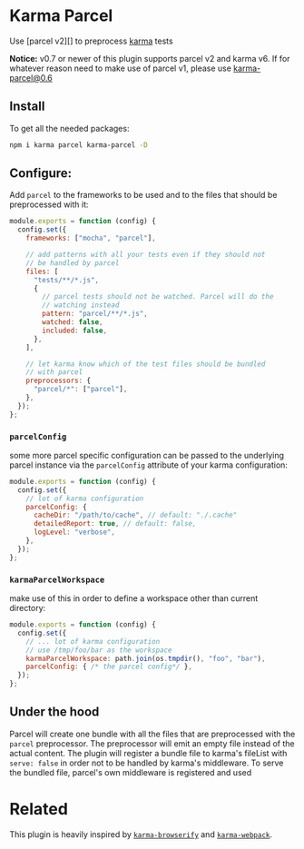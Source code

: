 # Karma Parcel

Use [parcel v2][] to preprocess [karma][] tests

**Notice:** v0.7 or newer of this plugin supports parcel v2 and karma v6. If for whatever
reason need to make use of parcel v1, please use [karma-parcel@0.6](https://www.npmjs.com/package/karma-parcel/v/0.6.1)

## Install

To get all the needed packages:

```bash
npm i karma parcel karma-parcel -D
```

## Configure:

Add `parcel` to the frameworks to be used and to the files that should be preprocessed with it:

```js
module.exports = function (config) {
  config.set({
    frameworks: ["mocha", "parcel"],

    // add patterns with all your tests even if they should not
    // be handled by parcel
    files: [
      "tests/**/*.js",
      {
        // parcel tests should not be watched. Parcel will do the
        // watching instead
        pattern: "parcel/**/*.js",
        watched: false,
        included: false,
      },
    ],

    // let karma know which of the test files should be bundled
    // with parcel
    preprocessors: {
      "parcel/*": ["parcel"],
    },
  });
};
```

### `parcelConfig`

some more parcel specific configuration can be passed to the underlying parcel
instance via the `parcelConfig` attribute of your karma configuration:

```js
module.exports = function (config) {
  config.set({
    // lot of karma configuration
    parcelConfig: {
      cacheDir: "/path/to/cache", // default: "./.cache"
      detailedReport: true, // default: false,
      logLevel: "verbose",
    },
  });
};
```

### `karmaParcelWorkspace`

make use of this in order to define a workspace other than current directory:

```js
module.exports = function (config) {
  config.set({
    // ... lot of karma configuration
    // use /tmp/foo/bar as the workspace
    karmaParcelWorkspace: path.join(os.tmpdir(), "foo", "bar"),
    parcelConfig: { /* the parcel config*/ },
  });
};
```

## Under the hood

Parcel will create one bundle with all the files that are preprocessed with
the `parcel` preprocessor. The preprocessor will emit an empty file instead of
the actual content. The plugin will register a bundle file to karma's
fileList with `serve: false` in order not to be handled by karma's middleware.
To serve the bundled file, parcel's own middleware is registered and used

# Related

This plugin is heavily inspired by [`karma-browserify`][karma-browserify] and
[`karma-webpack`][karma-webpack].

[parcel]: https://parceljs.org/
[karma]: https://karma-runner.github.io
[karma-browserify]: https://github.com/nikku/karma-browserify
[karma-webpack]: https://github.com/webpack-contrib/karma-webpack
